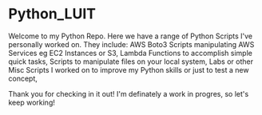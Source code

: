 # Python_LUIT
Welcome to my Python Repo. Here we have a range of Python Scripts I've personally worked on.
They include:
AWS Boto3 Scripts manipulating AWS Services eg EC2 Instances or S3,
Lambda Functions to accomplish simple quick tasks,
Scripts to manipulate files on your local system,
Labs or other Misc Scripts I worked on to improve my Python skills or just to test a new concept,

Thank you for checking in it out! I'm definately a work in progres, so let's keep working!

